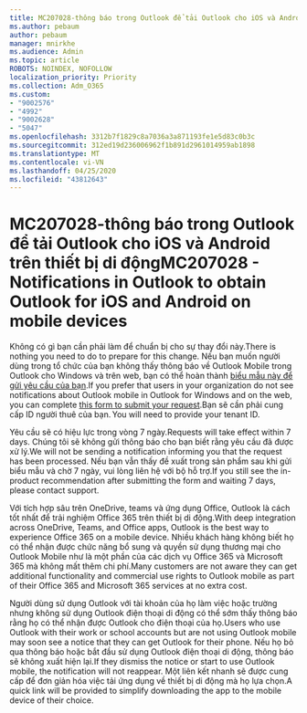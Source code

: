 ```yaml
---
title: MC207028-thông báo trong Outlook để tải Outlook cho iOS và Android trên thiết bị di động
ms.author: pebaum
author: pebaum
manager: mnirkhe
ms.audience: Admin
ms.topic: article
ROBOTS: NOINDEX, NOFOLLOW
localization_priority: Priority
ms.collection: Adm_O365
ms.custom:
- "9002576"
- "4992"
- "9002628"
- "5047"
ms.openlocfilehash: 3312b7f1829c8a7036a3a871193fe1e5d83c0b3c
ms.sourcegitcommit: 312ed19d236006962f1b891d2961014959ab1898
ms.translationtype: MT
ms.contentlocale: vi-VN
ms.lasthandoff: 04/25/2020
ms.locfileid: "43812643"
---
```

# <a name="mc207028---notifications-in-outlook-to-obtain-outlook-for-ios-and-android-on-mobile-devices"></a><span data-ttu-id="9a92b-102">MC207028-thông báo trong Outlook để tải Outlook cho iOS và Android trên thiết bị di động</span><span class="sxs-lookup"><span data-stu-id="9a92b-102">MC207028 - Notifications in Outlook to obtain Outlook for iOS and Android on mobile devices</span></span>

<span data-ttu-id="9a92b-103">Không có gì bạn cần phải làm để chuẩn bị cho sự thay đổi này.</span><span class="sxs-lookup"><span data-stu-id="9a92b-103">There is nothing you need to do to prepare for this change.</span></span> <span data-ttu-id="9a92b-104">Nếu bạn muốn người dùng trong tổ chức của bạn không thấy thông báo về Outlook Mobile trong Outlook cho Windows và trên web, bạn có thể hoàn thành [biểu mẫu này để gửi yêu cầu của bạn](https://aka.ms/MC207028).</span><span class="sxs-lookup"><span data-stu-id="9a92b-104">If you prefer that users in your organization do not see notifications about Outlook mobile in Outlook for Windows and on the web, you can complete [this form to submit your request](https://aka.ms/MC207028).</span></span><span data-ttu-id="9a92b-105">Bạn sẽ cần phải cung cấp ID người thuê của bạn.</span><span class="sxs-lookup"><span data-stu-id="9a92b-105"> You will need to provide your tenant ID.</span></span> 

<span data-ttu-id="9a92b-106">Yêu cầu sẽ có hiệu lực trong vòng 7 ngày.</span><span class="sxs-lookup"><span data-stu-id="9a92b-106">Requests will take effect within 7 days.</span></span> <span data-ttu-id="9a92b-107">Chúng tôi sẽ không gửi thông báo cho bạn biết rằng yêu cầu đã được xử lý.</span><span class="sxs-lookup"><span data-stu-id="9a92b-107">We will not be sending a notification informing you that the request has been processed.</span></span> <span data-ttu-id="9a92b-108">Nếu bạn vẫn thấy đề xuất trong sản phẩm sau khi gửi biểu mẫu và chờ 7 ngày, vui lòng liên hệ với bộ hỗ trợ.</span><span class="sxs-lookup"><span data-stu-id="9a92b-108">If you still see the in-product recommendation after submitting the form and waiting 7 days, please contact support.</span></span>

<span data-ttu-id="9a92b-109">Với tích hợp sâu trên OneDrive, teams và ứng dụng Office, Outlook là cách tốt nhất để trải nghiệm Office 365 trên thiết bị di động.</span><span class="sxs-lookup"><span data-stu-id="9a92b-109">With deep integration across OneDrive, Teams, and Office apps, Outlook is the best way to experience Office 365 on a mobile device.</span></span> <span data-ttu-id="9a92b-110">Nhiều khách hàng không biết họ có thể nhận được chức năng bổ sung và quyền sử dụng thương mại cho Outlook Mobile như là một phần của các dịch vụ Office 365 và Microsoft 365 mà không mất thêm chi phí.</span><span class="sxs-lookup"><span data-stu-id="9a92b-110">Many customers are not aware they can get additional functionality and commercial use rights to Outlook mobile as part of their Office 365 and Microsoft 365 services at no extra cost.</span></span>

<span data-ttu-id="9a92b-111">Người dùng sử dụng Outlook với tài khoản của họ làm việc hoặc trường nhưng không sử dụng Outlook điện thoại di động có thể sớm thấy thông báo rằng họ có thể nhận được Outlook cho điện thoại của họ.</span><span class="sxs-lookup"><span data-stu-id="9a92b-111">Users who use Outlook with their work or school accounts but are not using Outlook mobile may soon see a notice that they can get Outlook for their phone.</span></span> <span data-ttu-id="9a92b-112">Nếu họ bỏ qua thông báo hoặc bắt đầu sử dụng Outlook điện thoại di động, thông báo sẽ không xuất hiện lại.</span><span class="sxs-lookup"><span data-stu-id="9a92b-112">If they dismiss the notice or start to use Outlook mobile, the notification will not reappear.</span></span> <span data-ttu-id="9a92b-113">Một liên kết nhanh sẽ được cung cấp để đơn giản hóa việc tải ứng dụng về thiết bị di động mà họ lựa chọn.</span><span class="sxs-lookup"><span data-stu-id="9a92b-113">A quick link will be provided to simplify downloading the app to the mobile device of their choice.</span></span>
